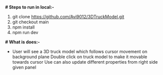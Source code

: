 **# Steps to run in local:-** 
  1. git clone https://github.com/Avi9012/3DTruckModel.git
  2. git checkout main
  3. npm install
  4. npm run dev

**# What is does:-**
* User will see a 3D truck model which follows cursor movement on background plane
Double click on truck model to make it movable towards cursor
Use can also update different properties from right side given panel
